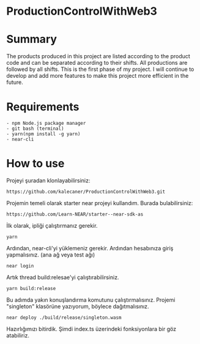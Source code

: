 # ProductionControlWithWeb3
# Summary
The products produced in this project are listed according to the product code and can be separated according to their shifts. All productions are followed by all shifts. This is the first phase of my project. I will continue to develop and add more features to make this project more efficient in the future.

# Requirements
```
- npm Node.js package manager
- git bash (terminal)
- yarn(npm install -g yarn)
- near-cli
```
# How to use

Projeyi şuradan klonlayabilirsiniz:
```
https://github.com/kalecaner/ProductionControlWithWeb3.git
```
Projemin temeli olarak starter near projeyi kullandım. Burada bulabilirsiniz:
```
https://github.com/Learn-NEAR/starter--near-sdk-as
```
İlk olarak, ipliği çalıştırmanız gerekir.
```
yarn
```
Ardından, near-cli'yi yüklemeniz gerekir. Ardından hesabınıza giriş yapmalısınız. (ana ağ veya test ağı)
```
near login
```
Artık thread build:relesae'yi çalıştırabilirsiniz.
```
yarn build:release
```
Bu adımda yakın konuşlandırma komutunu çalıştırmalısınız. Projemi "singleton" klasörüne yazıyorum, böylece dağıtmalısınız.
```
near deploy ./build/release/singleton.wasm
```
Hazırlığımızı bitirdik. Şimdi index.ts üzerindeki fonksiyonlara bir göz atabiliriz.
